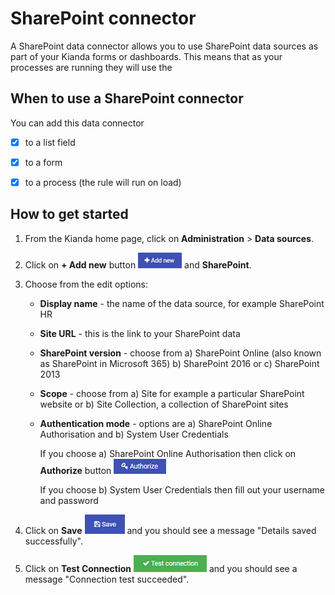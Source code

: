 # SharePoint connector

A SharePoint data connector allows you to use SharePoint data sources as part of your Kianda forms or dashboards. This means that as your processes are running they will use the 



## When to use a SharePoint connector

You can add this data connector
- [x] to a list field

- [x] to a form 

- [x] to a process (the rule will run on load)

  

## How to get started

1. From the Kianda home page, click on **Administration** > **Data sources**.

2. Click on **+ Add new** button ![Add new data connector button](images/addnew.png) and **SharePoint**.

3. Choose from the edit options:

   - **Display name** - the name of the data source, for example SharePoint HR

   - **Site URL** - this is the link to your SharePoint data 

   - **SharePoint version** - choose from a) SharePoint Online (also known as SharePoint in Microsoft 365) b) SharePoint 2016 or c) SharePoint 2013

   - **Scope** - choose from a) Site for example a particular SharePoint website or b) Site Collection, a collection of SharePoint sites

   - **Authentication mode** - options are a) SharePoint Online Authorisation and b) System User Credentials

     If you choose a) SharePoint Online Authorisation then click on **Authorize** button ![Authorize button](images/authorize.png) 

     If you choose b) System User Credentials then fill out your username and password
   
1. Click on **Save** ![Save button](images/save.png) and you should see a message "Details saved successfully".

5. Click on **Test Connection** ![Test Connection button](images/testconnection.png)  and you should see a message "Connection test succeeded".

     
